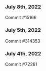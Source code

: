 ### July 8th, 2022

Commit #15166

### July 5th, 2022

Commit #314353


### July 4th, 2022

Commit #72281
